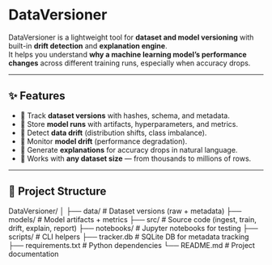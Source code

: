 # DataVersioner

DataVersioner is a lightweight tool for **dataset and model versioning** with built-in **drift detection** and **explanation engine**.  
It helps you understand **why a machine learning model’s performance changes** across different training runs, especially when accuracy drops.

---

## ✨ Features
- 🔹 Track **dataset versions** with hashes, schema, and metadata.
- 🔹 Store **model runs** with artifacts, hyperparameters, and metrics.
- 🔹 Detect **data drift** (distribution shifts, class imbalance).
- 🔹 Monitor **model drift** (performance degradation).
- 🔹 Generate **explanations** for accuracy drops in natural language.
- 🔹 Works with **any dataset size** — from thousands to millions of rows.

---

## 📂 Project Structure
DataVersioner/
│
├── data/ # Dataset versions (raw + metadata)
├── models/ # Model artifacts + metrics
├── src/ # Source code (ingest, train, drift, explain, report)
├── notebooks/ # Jupyter notebooks for testing
├── scripts/ # CLI helpers
├── tracker.db # SQLite DB for metadata tracking
├── requirements.txt # Python dependencies
└── README.md # Project documentation